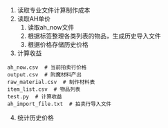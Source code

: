 1. 读取专业文件计算制作成本
2. 读取AH单价
   1. 读取ah_now文件
   2. 根据标签整理各类列表的物品，生成历史导入文件
   3. 根据价格存储历史价格
3. 计算收益


```
ah_now.csv  # 当前拍卖行价格
output.csv  # 附魔材料产出
raw_material.csv  # 制作材料表
item_list.csv  # 物品列表
test.py  # 计算收益
ah_import_file.txt  # 拍卖行导入文件
```
4. 统计历史价格